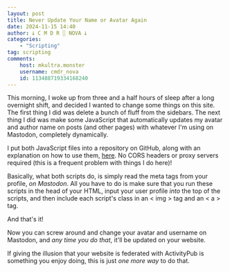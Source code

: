 ```yaml
---
layout: post
title: Never Update Your Name or Avatar Again
date: 2024-11-15 14:40
author: 𐕣 C M D R ░ NOVA 𐕣
categories:
    - "Scripting"
tag: scripting
comments:
    host: mkultra.monster
    username: cmdr_nova
    id: 113488719334168240
---
```

This morning, I woke up from three and a half hours of sleep after a long overnight shift, and decided I wanted to change some things on this site. The first thing I did was delete a bunch of fluff from the sidebars. The next thing I did was make some JavaScript that automatically updates my avatar and author name on posts (and other pages) with whatever I'm using on Mastodon, completely dynamically.

I put both JavaScript files into a repository on GitHub, along with an explanation on how to use them, <a href="https://github.com/cmdr-nova/dynamic_mastodon_info" target="_blank">here</a>. No CORS headers or proxy servers required (this is a frequent problem with things I do here)!

Basically, what both scripts do, is simply read the meta tags from your profile, *on Mastodon*. All you have to do is make sure that you run these scripts in the head of your HTML, input your user profile *into* the top of the scripts, and then include each script's class in an < img > tag and an < a > tag.

And that's it!

Now you can screw around and change your avatar and username on Mastodon, and *any time you do that*, it'll be updated on your website.

If giving the illusion that your website is federated with ActivityPub is something you enjoy doing, this is just *one more way* to do that.